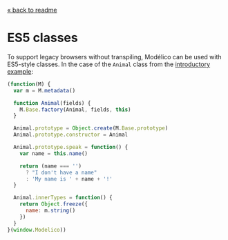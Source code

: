 [« back to readme](../README.md)

# ES5 classes

To support legacy browsers without transpiling, Modélico can be used
with ES5-style classes. In the case of the `Animal` class from the
[introductory example](../README.md#introduction):

```js
(function(M) {
  var m = M.metadata()

  function Animal(fields) {
    M.Base.factory(Animal, fields, this)
  }

  Animal.prototype = Object.create(M.Base.prototype)
  Animal.prototype.constructor = Animal

  Animal.prototype.speak = function() {
    var name = this.name()

    return (name === '')
      ? "I don't have a name"
      : 'My name is ' + name + '!'
  }

  Animal.innerTypes = function() {
    return Object.freeze({
      name: m.string()
    })
  }
}(window.Modelico))
```
